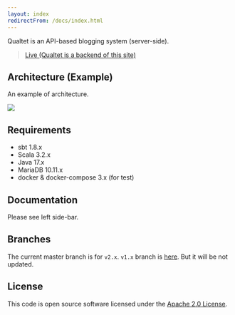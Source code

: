 ```yaml
---
layout: index
redirectFrom: /docs/index.html
---
```


Qualtet is an API-based blogging system (server-side).

> [Live (Qualtet is a backend of this site)](https://yoshinorin.net)

## Architecture (Example)

An example of architecture.

![](./assets/arch.svg)

## Requirements

* sbt 1.8.x
* Scala 3.2.x
* Java 17.x
* MariaDB 10.11.x
* docker & docker-compose 3.x (for test)

## Documentation

Please see left side-bar.

## Branches

The current master branch is for `v2.x`. `v1.x` branch is [here](https://github.com/yoshinorin/qualtet/tree/v1.x). But it will be not updated.

## License

This code is open source software licensed under the [Apache 2.0 License](https://www.apache.org/licenses/LICENSE-2.0.html).
